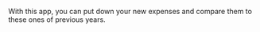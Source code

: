 With this app, you can put down your new expenses and compare them to these ones of previous years.  
